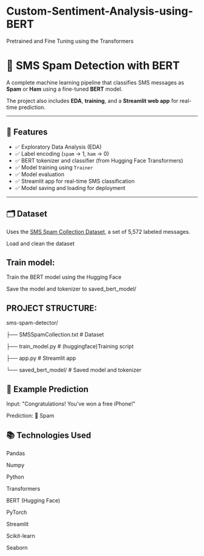 # Custom-Sentiment-Analysis-using-BERT
Pretrained and Fine Tuning using the Transformers 

# 📩 SMS Spam Detection with BERT


A complete machine learning pipeline that classifies SMS messages as **Spam** or **Ham** using a fine-tuned **BERT** model. 

The project also includes **EDA**, **training**, and a **Streamlit web app** for real-time prediction.

---

## 🚀 Features

- ✅ Exploratory Data Analysis (EDA)
- ✅ Label encoding (`spam` → 1, `ham` → 0)
- ✅ BERT tokenizer and classifier (from Hugging Face Transformers)
- ✅ Model training using `Trainer`
- ✅ Model evaluation
- ✅ Streamlit app for real-time SMS classification
- ✅ Model saving and loading for deployment

---

## 🗂 Dataset

Uses the [SMS Spam Collection Dataset](https://www.dt.fee.unicamp.br/~tiago/smsspamcollection/), a set of 5,572 labeled messages.


Load and clean the dataset

## Train  model:

Train the BERT model using the Hugging Face

Save the model and tokenizer to saved_bert_model/

## PROJECT STRUCTURE:

sms-spam-detector/

├── SMSSpamCollection.txt         # Dataset

├── train_model.py                # (huggingface)Training script

├── app.py                        # Streamlit app

└── saved_bert_model/             # Saved model and tokenizer



## 🧪 Example Prediction

Input:
"Congratulations! You've won a free iPhone!"

Prediction:
🛑 Spam


## 📚 Technologies Used 

Pandas

Numpy

Python

Transformers

BERT (Hugging Face)

PyTorch

Streamlit

Scikit-learn

Seaborn
